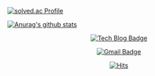 
 [![solved.ac Profile](http://mazassumnida.wtf/api/generate_badge?boj=samuel95)](https://solved.ac/profile/samuel95)
 
 [![Anurag's github stats](https://github-readme-stats.vercel.app/api?username=chaselover)](https://github.com/anuraghazra/github-readme-stats)

<div align=center display=flex>

	  
  [![Tech Blog Badge](http://img.shields.io/badge/-Tech%20blog-black?style=flat-square&logo=github&link=https://devlibrary00108.tistory.com)](https://devlibrary00108.tistory.com)


  [![Gmail Badge](https://img.shields.io/badge/Gmail-d14836?style=flat-square&logo=Gmail&logoColor=white&link=mailto:gkstmdwn234@gmail.com)](mailto:gkstmdwn234@gmail.com)


  [![Hits](https://hits.seeyoufarm.com/api/count/incr/badge.svg?url=https%3A%2F%2Fgithub.com%2Fchaselover%2F&count_bg=%23E394DE&title_bg=%23E7DBDB&icon=&icon_color=%23111010&title=hits&edge_flat=false)](https://hits.seeyoufarm.com)

</div>
